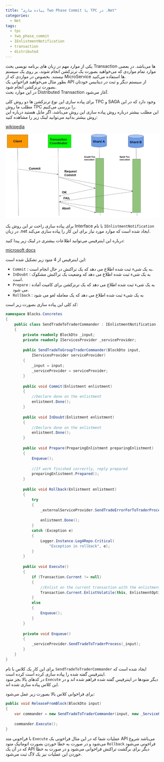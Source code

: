 ```yaml
---
title: "پیاده سازی Two Phase Commit یا TPC در .Net"
categories:
  - Net
tags:
  - tpc
  - two_phase_commit
  - IEnlistmentNotification
  - transaction
  - distributed
---
```


یکی از موارد مهم در زبان های برنامه نویسی بحث Transaction ها می‌باشد. در بعضی موارد تمام مواردی که می‌خواهید بصورت یک ترنزکشن انجام شوند، بر روی یک سیستم نیستند. بخصوص در مواردی که از MicroService ها استفاده می‌کنید.  
بطور مثال می‌خواهید فراخوانی یک API از سیستم دیگر و ثبت در دیتابیس خودتان بصورت ترنزکشن انجام شود.  
در این موارد بحث Distributed Transaction آغاز می‌شود.  

برای پیاده سازی این نوع ترنزکشن ها دو روش کلی TPC و SAGA وجود دارد که در این مطلب ما روش TPC را بررسی می‌کنیم.  
این مطلب بیشتر درباره روش پیاده سازی این روش می‌باشد، اگر مایل هستید درباره این روش بیشتر بدانید می‌توانید لینک زیر را مشاهده کنید:  

[wikipedia](https://en.wikipedia.org/wiki/Two-phase_commit_protocol)  

<p align="center" >
  <img src="/assets/img/tpc.jpg" alt="mhkarami97" width="600" />
</p>

برای پیاده سازی راحت تر این روش یک Interface با نام `IEnlistmentNotification` در زبان .net ایجاد شده است که موارد مورد نیاز برای این کار را پیاده سازی می‌کند.  

درباره این اینترفیس می‌توانید اطلاعات بیشتری در لینک زیر پیدا کنید:  

[microsoft docs](https://docs.microsoft.com/en-us/dotnet/api/system.transactions.ienlistmentnotification)  

این اینترفیس از 4 متود زیر تشکیل شده است:  

  - `Commit` : به یک شیء ثبت شده اطلاع می دهد که یک تراکنش در حال انجام است.
  - `InDoubt` : به یک شیء ثبت شده اطلاع می دهد که وضعیت یک تراکنش مشکوک است.
  - `Prepare` : به یک شیء ثبت شده اطلاع می دهد که یک ترنزکشن برای کامیت آماده می شود.
  - `Rollback` : به یک شیء ثبت شده اطلاع می دهد که یک معامله لغو می شود

کد کلی این پیاده سازی بصورت زیر است:  

```c#
namespace Blocks.Concretes
{
    public class SendTradeToTraderCommander : IEnlistmentNotification
    {
        private readonly BlockDto _input;
        private readonly IServicesProvider _serviceProvider;

        public SendTradeToGroupTraderCommander(BlockDto input,
            IServicesProvider serviceProvider)
        {
            _input = input;
            _serviceProvider = serviceProvider;
        }

        public void Commit(Enlistment enlistment)
        {
            //Declare done on the enlistment
            enlistment.Done();
        }

        public void InDoubt(Enlistment enlistment)
        {
            //Declare done on the enlistment
            enlistment.Done();
        }

        public void Prepare(PreparingEnlistment preparingEnlistment)
        {
            Enqueue();

            //If work finished correctly, reply prepared
            preparingEnlistment.Prepared();
        }

        public void Rollback(Enlistment enlistment)
        {
            try
            {
                _externalServiceProvider.SendTradeErrorForToTraderProcess(_input);

                enlistment.Done();
            }
            catch (Exception e)
            {
                Logger.Instance.Log4Repo.Critical(
                    "Exception in rollback", e);
            }
        }

        public void Execute()
        {
            if (Transaction.Current != null)
            {
                //Enlist on the current transaction with the enlistment object
                Transaction.Current.EnlistVolatile(this, EnlistmentOptions.None);
            }
            else
            {
                Enqueue();
            }
        }

        private void Enqueue()
        {
            _serviceProvider.SendTradeToTraderProcess(_input);
        }
    }
}
```

برای این کار یک کلاس با نام `SendTradeToTraderCommander` ایجاد شده است که اینترفیس گفته شده را پیاده سازی کرده است کرده است.  
در کدهای بالا بجز متود `Execute` دیگر متودها در اینترفیس گفته شده فراهم شده اند و در این کلاس پیاده سازی شده اند.  

برای فراخوانی کلاس بالا بصورت زیر عمل می‌شود:  

```c#
public void ReleaseFromBlock(BlockDto input)
{
    var commander = new SendTradeToTraderCommander(input, new _ServiceProviderWithNoCache());

    commander.Execute();
}
```

با فراخونی متد `Execute` عملیات شما که در این مثال فراخونی یک API می‌باشد شروع می‌شود و در صورت به خطا خوردن بصورت اتوماتیک متود `Rollback` فراخونی می‌شود که در آن یک API دیگر برای برگشت تراکنش فراخوانی می‌شود و در صورت به خطا خوردن این عملیات نیز یک لاگ ثبت می‌شود.  